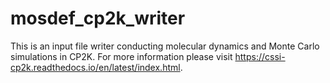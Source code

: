 # mosdef_cp2k_writer

This is an input file writer conducting molecular dynamics and Monte Carlo simulations in CP2K. For more information please visit https://cssi-cp2k.readthedocs.io/en/latest/index.html.
